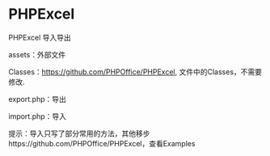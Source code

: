 # PHPExcel
PHPExcel 导入导出

assets：外部文件

Classes：https://github.com/PHPOffice/PHPExcel,
文件中的Classes，不需要修改.

export.php：导出

import.php：导入


提示：导入只写了部分常用的方法，其他移步https://github.com/PHPOffice/PHPExcel，查看Examples
